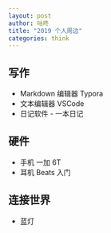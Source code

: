 ```yaml
---
layout: post
author: 咕咚
title: "2019 个人周边"
categories: think 
---
```


## 写作
* Markdown 编辑器 Typora
* 文本编辑器 VSCode
* 日记软件 - 一本日记


## 硬件
* 手机 一加 6T
* 耳机 Beats 入门

## 连接世界
* 蓝灯